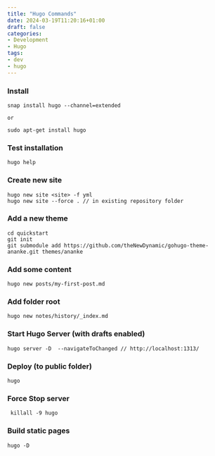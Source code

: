 ```yaml
---
title: "Hugo Commands"
date: 2024-03-19T11:20:16+01:00
draft: false
categories:
- Development
- Hugo
tags:
- dev
- hugo
---
```

### Install
```
snap install hugo --channel=extended

or 

sudo apt-get install hugo
```

### Test installation

```
hugo help 
```
### Create new site

```
hugo new site <site> -f yml
hugo new site --force . // in existing repository folder
```

### Add a new theme

```
cd quickstart
git init
git submodule add https://github.com/theNewDynamic/gohugo-theme-ananke.git themes/ananke
```

### Add some content

```
hugo new posts/my-first-post.md
```

### Add folder root

```
hugo new notes/history/_index.md
```

### Start Hugo Server (with drafts enabled)

```
hugo server -D  --navigateToChanged // http://localhost:1313/
```

### Deploy (to public folder)

```
hugo
```
### Force Stop server

```
 killall -9 hugo
```

### Build static pages

```
hugo -D
```


